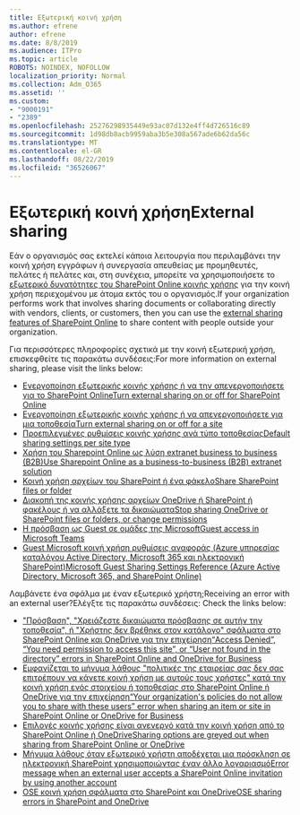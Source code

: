 ```yaml
---
title: Εξωτερική κοινή χρήση
ms.author: efrene
author: efrene
ms.date: 8/8/2019
ms.audience: ITPro
ms.topic: article
ROBOTS: NOINDEX, NOFOLLOW
localization_priority: Normal
ms.collection: Adm_O365
ms.assetid: ''
ms.custom:
- "9000191"
- "2389"
ms.openlocfilehash: 25276298935449e93ac07d132e4ff4d726516c89
ms.sourcegitcommit: 1d98db8acb9959aba3b5e308a567ade6b62da56c
ms.translationtype: MT
ms.contentlocale: el-GR
ms.lasthandoff: 08/22/2019
ms.locfileid: "36526067"
---
```

# <a name="external-sharing"></a><span data-ttu-id="da75b-102">Εξωτερική κοινή χρήση</span><span class="sxs-lookup"><span data-stu-id="da75b-102">External sharing</span></span>

<span data-ttu-id="da75b-103">Εάν ο οργανισμός σας εκτελεί κάποια λειτουργία που περιλαμβάνει την κοινή χρήση εγγράφων ή συνεργασία απευθείας με προμηθευτές, πελάτες ή πελάτες και, στη συνέχεια, μπορείτε να χρησιμοποιήσετε το [εξωτερικό δυνατότητες του SharePoint Online κοινής χρήσης](https://docs.microsoft.com/sharepoint/external-sharing-overview) για την κοινή χρήση περιεχομένου με άτομα εκτός του ο οργανισμός.</span><span class="sxs-lookup"><span data-stu-id="da75b-103">If your organization performs work that involves sharing documents or collaborating directly with vendors, clients, or customers, then you can use the [external sharing features of SharePoint Online](https://docs.microsoft.com/sharepoint/external-sharing-overview) to share content with people outside your organization.</span></span>

<span data-ttu-id="da75b-104">Για περισσότερες πληροφορίες σχετικά με την κοινή εξωτερική χρήση, επισκεφθείτε τις παρακάτω συνδέσεις:</span><span class="sxs-lookup"><span data-stu-id="da75b-104">For more information on external sharing, please visit the links below:</span></span>

- [<span data-ttu-id="da75b-105">Ενεργοποίηση εξωτερικής κοινής χρήσης ή να την απενεργοποιήσετε για το SharePoint Online</span><span class="sxs-lookup"><span data-stu-id="da75b-105">Turn external sharing on or off for SharePoint Online</span></span>](https://docs.microsoft.com/sharepoint/turn-external-sharing-on-or-off)
- [<span data-ttu-id="da75b-106">Ενεργοποίηση εξωτερικής κοινής χρήσης ή να απενεργοποιήσετε για μια τοποθεσία</span><span class="sxs-lookup"><span data-stu-id="da75b-106">Turn external sharing on or off for a site</span></span>](https://docs.microsoft.com/sharepoint/change-external-sharing-site)
- [<span data-ttu-id="da75b-107">Προεπιλεγμένες ρυθμίσεις κοινής χρήσης ανά τύπο τοποθεσίας</span><span class="sxs-lookup"><span data-stu-id="da75b-107">Default sharing settings per site type</span></span>](https://docs.microsoft.com/Office365/Enterprise/microsoft-365-guest-settings#sharepoint-site-level)
- [<span data-ttu-id="da75b-108">Χρήση του Sharepoint Online ως λύση extranet business to business (B2B)</span><span class="sxs-lookup"><span data-stu-id="da75b-108">Use Sharepoint Online as a business-to-business (B2B) extranet solution</span></span>](https://docs.microsoft.com/sharepoint/create-b2b-extranet)
- [<span data-ttu-id="da75b-109">Κοινή χρήση αρχείων του SharePoint ή ένα φάκελο</span><span class="sxs-lookup"><span data-stu-id="da75b-109">Share SharePoint files or folder</span></span>](https://support.office.com/article/share-sharepoint-files-or-folders-1fe37332-0f9a-4719-970e-d2578da4941c)
- [<span data-ttu-id="da75b-110">Διακοπή της κοινής χρήσης αρχείων OneDrive ή SharePoint ή φακέλους ή να αλλάξετε τα δικαιώματα</span><span class="sxs-lookup"><span data-stu-id="da75b-110">Stop sharing OneDrive or SharePoint files or folders, or change permissions</span></span>](https://support.office.com/article/stop-sharing-onedrive-or-sharepoint-files-or-folders-or-change-permissions-0a36470f-d7fe-40a0-bd74-0ac6c1e13323?ui=en-US&rs=en-US&ad=US)
- [<span data-ttu-id="da75b-111">Η πρόσβαση ως Guest σε ομάδες της Microsoft</span><span class="sxs-lookup"><span data-stu-id="da75b-111">Guest access in Microsoft Teams</span></span>](https://docs.microsoft.com/MicrosoftTeams/guest-access)
- [<span data-ttu-id="da75b-112">Guest Microsoft κοινή χρήση ρυθμίσεις αναφοράς (Azure υπηρεσίας καταλόγου Active Directory, Microsoft 365 και ηλεκτρονική SharePoint)</span><span class="sxs-lookup"><span data-stu-id="da75b-112">Microsoft Guest Sharing Settings Reference (Azure Active Directory, Microsoft 365, and SharePoint Online)</span></span>](https://docs.microsoft.com/Office365/Enterprise/microsoft-365-guest-settings)

<span data-ttu-id="da75b-113">Λαμβάνετε ένα σφάλμα με έναν εξωτερικό χρήστη;</span><span class="sxs-lookup"><span data-stu-id="da75b-113">Receiving an error with an external user?</span></span><span data-ttu-id="da75b-114">Ελέγξτε τις παρακάτω συνδέσεις:</span><span class="sxs-lookup"><span data-stu-id="da75b-114"> Check the links below:</span></span>

- [<span data-ttu-id="da75b-115">"Πρόσβαση", "Χρειάζεστε δικαιώματα πρόσβασης σε αυτήν την τοποθεσία", ή "Χρήστης δεν βρέθηκε στον κατάλογο" σφάλματα στο SharePoint Online και OneDrive για την επιχείρηση</span><span class="sxs-lookup"><span data-stu-id="da75b-115">“Access Denied”, “You need permission to access this site”, or “User not found in the directory” errors in SharePoint Online and OneDrive for Business</span></span>](https://docs.microsoft.com/sharepoint/support/administration/access-denied-or-need-permission-error-sharepoint-online-or-onedrive-for-business)
- [<span data-ttu-id="da75b-116">Εμφανίζεται το μήνυμα λάθους "πολιτικές της εταιρείας σας δεν σας επιτρέπουν να κάνετε κοινή χρήση με αυτούς τους χρήστες" κατά την κοινή χρήση ενός στοιχείου ή τοποθεσίας στο SharePoint Online ή OneDrive για την επιχείρηση</span><span class="sxs-lookup"><span data-stu-id="da75b-116">“Your organization's policies do not allow you to share with these users” error when sharing an item or site in SharePoint Online or OneDrive for Business</span></span>](https://docs.microsoft.com/sharepoint/support/administration/organization-policies-do-not-allow-you-to-share-with-users-error)
- [<span data-ttu-id="da75b-117">Επιλογές κοινής χρήσης είναι ανενεργό κατά την κοινή χρήση από το SharePoint Online ή OneDrive</span><span class="sxs-lookup"><span data-stu-id="da75b-117">Sharing options are greyed out when sharing from SharePoint Online or OneDrive</span></span>](https://docs.microsoft.com/sharepoint/support/administration/sharing-options-grayed-out-when-sharing-from-sharepoint-online-or-onedrive)
- [<span data-ttu-id="da75b-118">Μήνυμα λάθους όταν εξωτερικό χρήστη αποδέχεται μια πρόσκληση σε ηλεκτρονική SharePoint χρησιμοποιώντας έναν άλλο λογαριασμό</span><span class="sxs-lookup"><span data-stu-id="da75b-118">Error message when an external user accepts a SharePoint Online invitation by using another account</span></span>](https://support.office.com/article/Error-message-when-an-external-user-accepts-a-SharePoint-Online-invitation-by-using-another-account-f0d34413-ea7c-42c7-a485-c4e5d421e5f0-)
- [<span data-ttu-id="da75b-119">OSE κοινή χρήση σφάλματα στο SharePoint και OneDrive</span><span class="sxs-lookup"><span data-stu-id="da75b-119">OSE sharing errors in SharePoint and OneDrive</span></span>](https://docs.microsoft.com/sharepoint/sharepoint-onedrive-error-message)



